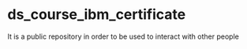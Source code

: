 # ds_course_ibm_certificate
It is a public repository in order to be used to interact with other people
